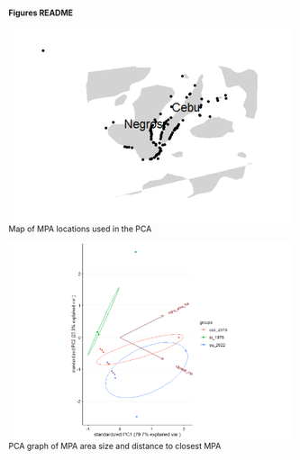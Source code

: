 #### Figures README ####

![](figure_mpa_coordinates.png)
Map of MPA locations used in the PCA

![](Rplot.png)
PCA graph of MPA area size and distance to closest MPA
